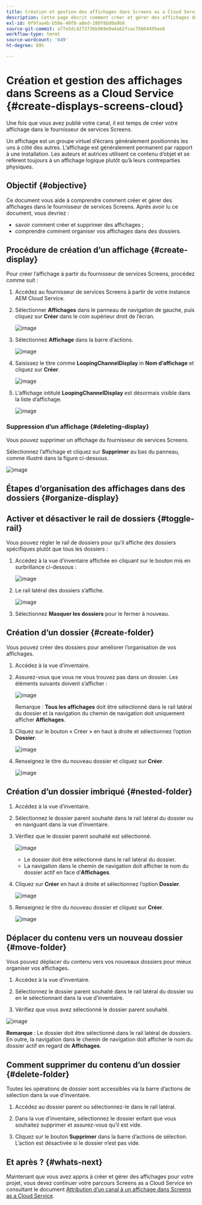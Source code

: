 ```yaml
---
title: Création et gestion des affichages dans Screens as a Cloud Service
description: Cette page décrit comment créer et gérer des affichages dans Screens as a Cloud Service.
exl-id: 0f9faa4b-b50e-40f8-a8ed-280f8bd0a9b8
source-git-commit: a77e5dc4273736b969e9a4a62fcac75664495ee6
workflow-type: tm+mt
source-wordcount: '649'
ht-degree: 89%

---
```


# Création et gestion des affichages dans Screens as a Cloud Service {#create-displays-screens-cloud}

Une fois que vous avez publié votre canal, il est temps de créer votre affichage dans le fournisseur de services Screens.

Un affichage est un groupe virtuel d’écrans généralement positionnés les uns à côté des autres. L’affichage est généralement permanent par rapport à une installation. Les auteurs et autrices utilisent ce contenu d’objet et se réfèrent toujours à un affichage logique plutôt qu’à leurs contreparties physiques.

## Objectif {#objective}

Ce document vous aide à comprendre comment créer et gérer des affichages dans le fournisseur de services Screens. Après avoir lu ce document, vous devriez :

* savoir comment créer et supprimer des affichages ;
* comprendre comment organiser vos affichages dans des dossiers.

## Procédure de création d’un affichage {#create-display}

Pour créer l’affichage à partir du fournisseur de services Screens, procédez comme suit :

1. Accédez au fournisseur de services Screens à partir de votre instance AEM Cloud Service.
1. Sélectionner **Affichages** dans le panneau de navigation de gauche, puis cliquez sur **Créer** dans le coin supérieur droit de l’écran.

   ![image](/help/screens-cloud/assets/display/disp-1.png)

1. Sélectionnez **Affichage** dans la barre d’actions.

   ![image](/help/screens-cloud/assets/display/disp-2.png)

1. Saisissez le titre comme **LoopingChannelDisplay** in **Nom d’affichage** et cliquez sur **Créer**.

   ![image](/help/screens-cloud/assets/display/disp3.png)

1. L’affichage intitulé **LoopingChannelDisplay** est désormais visible dans la liste d’affichage.

   ![image](/help/screens-cloud/assets/display/disp-4.png)

### Suppression d’un affichage {#deleting-display}

Vous pouvez supprimer un affichage du fournisseur de services Screens.

Sélectionnez l’affichage et cliquez sur **Supprimer** au bas du panneau, comme illustré dans la figure ci-dessous.

![image](/help/screens-cloud/assets/display/disp-5.png)

## Étapes d’organisation des affichages dans des dossiers {#organize-display}

## Activer et désactiver le rail de dossiers {#toggle-rail}

Vous pouvez régler le rail de dossiers pour qu’il affiche des dossiers spécifiques plutôt que tous les dossiers :

1. Accédez à la vue d’inventaire affichée en cliquant sur le bouton mis en surbrillance ci-dessous :

   ![image](/help/screens-cloud/assets/display/display-inventory.png)

1. Le rail latéral des dossiers s’affiche.

   ![image](/help/screens-cloud/assets/display/toggle-rail.png)

1. Sélectionnez **Masquer les dossiers** pour le fermer à nouveau.

## Création d’un dossier {#create-folder}

Vous pouvez créer des dossiers pour améliorer l’organisation de vos affichages.

1. Accédez à la vue d’inventaire.
1. Assurez-vous que vous ne vous trouvez pas dans un dossier. Les éléments suivants doivent s’afficher :

   ![image](/help/screens-cloud/assets/display/verify-view.png)

   Remarque : **Tous les affichages** doit être sélectionné dans le rail latéral du dossier et la navigation du chemin de navigation doit uniquement afficher **Affichages**.

1. Cliquez sur le bouton « Créer » en haut à droite et sélectionnez l’option **Dossier**.

   ![image](/help/screens-cloud/assets/display/Createfolder.png)

1. Renseignez le titre du nouveau dossier et cliquez sur **Créer**.

   ![image](/help/screens-cloud/assets/display/Createfolder2.png)

## Création d’un dossier imbriqué {#nested-folder}

1. Accédez à la vue d’inventaire.

1. Sélectionnez le dossier parent souhaité dans le rail latéral du dossier ou en naviguant dans la vue d’inventaire.
1. Vérifiez que le dossier parent souhaité est sélectionné.

   ![image](/help/screens-cloud/assets/display/Nestedview.png)

   * Le dossier doit être sélectionné dans le rail latéral du dossier.
   * La navigation dans le chemin de navigation doit afficher le nom du dossier actif en face d’**Affichages**.

1. Cliquez sur **Créer** en haut à droite et sélectionnez l’option **Dossier**.

   ![image](/help/screens-cloud/assets/display/Createfolder.png)

1. Renseignez le titre du nouveau dossier et cliquez sur **Créer**.

   ![image](/help/screens-cloud/assets/display/Createfolder2.png)

## Déplacer du contenu vers un nouveau dossier {#move-folder}

Vous pouvez déplacer du contenu vers vos nouveaux dossiers pour mieux organiser vos affichages.

1. Accédez à la vue d’inventaire.

1. Sélectionnez le dossier parent souhaité dans le rail latéral du dossier ou en le sélectionnant dans la vue d’inventaire.

1. Vérifiez que vous avez sélectionné le dossier parent souhaité.

![image](/help/screens-cloud/assets/display/movetofolder.png)

**Remarque** : Le dossier doit être sélectionné dans le rail latéral de dossiers. En outre, la navigation dans le chemin de navigation doit afficher le nom du dossier actif en regard de **Affichages**.

## Comment supprimer du contenu d’un dossier {#delete-folder}

Toutes les opérations de dossier sont accessibles via la barre d’actions de sélection dans la vue d’inventaire.

1. Accédez au dossier parent ou sélectionnez-le dans le rail latéral.

1. Dans la vue d’inventaire, sélectionnez le dossier enfant que vous souhaitez supprimer et assurez-vous qu’il est vide.

1. Cliquez sur le bouton **Supprimer** dans la barre d’actions de sélection. L’action est désactivée si le dossier n’est pas vide.


## Et après ? {#whats-next}

Maintenant que vous avez appris à créer et gérer des affichages pour votre projet, vous devez continuer votre parcours Screens as a Cloud Service en consultant le document [Attribution d’un canal à un affichage dans Screens as a Cloud Service](https://experienceleague.adobe.com/docs/experience-manager-cloud-service/screens-as-cloud-service/create-content/assigning-channels-to-display.html).
